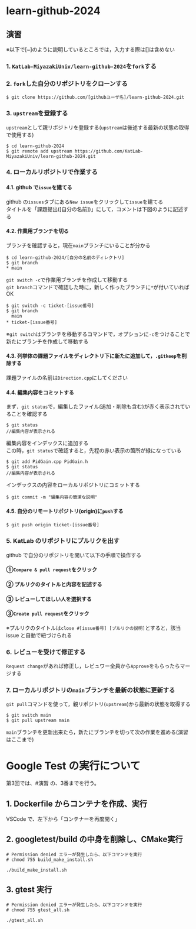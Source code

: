 # learn-github-2024

## 演習

※以下で[~]のように説明しているところでは，入力する際は[]は含めない

### 1. `KatLab-MiyazakiUniv/learn-github-2024`を`fork`する

### 2. `fork`した自分のリポジトリをクローンする

```
$ git clone https://github.com/[githubユーザ名]/learn-github-2024.git
```

### 3. `upstream`を登録する

`upstream`として親リポジトリを登録する(`upstream`は後述する最新の状態の取得で使用する)

```
$ cd learn-github-2024
$ git remote add upstream https://github.com/KatLab-MiyazakiUniv/learn-github-2024.git
```

### 4. ローカルリポジトリで作業する

#### 4.1. github で`issue`を建てる

github の`issues`タブにある`New issue`をクリックして`issue`を建てる  
タイトルを「課題提出([自分の名前])」にして，コメントは下図のように記述する

#### 4.2. 作業用ブランチを切る

ブランチを確認すると，現在`main`ブランチにいることが分かる

```
$ cd learn-github-2024/[自分の名前のディレクトリ]
$ git branch
* main
```

`git switch -c`で作業用ブランチを作成して移動する  
`git branch`コマンドで確認した時に，新しく作ったブランチに`*`が付いていれば OK

```
$ git switch -c ticket-[issue番号]
$ git branch
  main
* ticket-[issue番号]
```

※`git switch`はブランチを移動するコマンドで，オプションに`-c`をつけることで新たにブランチを作成して移動する

#### 4.3. 列挙体の課題ファイルをディレクトリ下に新たに追加して，`.gitkeep`を削除する

課題ファイルの名前は`Direction.cpp`にしてください

#### 4.4. 編集内容をコミットする

まず．`git status`で，編集したファイル(追加・削除も含む)が赤く表示されていることを確認する

```
$ git status
//編集内容が表示される
```

編集内容をインデックスに追加する  
この時，`git status`で確認すると，先程の赤い表示の箇所が緑になっている

```
$ git add PidGain.cpp PidGain.h
$ git status
//編集内容が表示される
```

インデックスの内容をローカルリポジトリにコミットする

```
$ git commit -m "編集内容の簡潔な説明"
```

#### 4.5. 自分のリモートリポジトリ(origin)に`push`する

```
$ git push origin ticket-[issue番号]
```

### 5. KatLab のリポジトリにプルリクを出す

github で自分のリポジトリを開いて以下の手順で操作する

#### ①`Compare & pull request`をクリック

#### ② プルリクのタイトルと内容を記述する

#### ③ レビューしてほしい人を選択する

#### ③`Create pull request`をクリック

※プルリクのタイトルは`close #[issue番号] [プルリクの説明]`とすると，該当 issue と自動で紐づけられる

### 6. レビューを受けて修正する

`Request change`があれば修正し，レビュワー全員から`Approve`をもらったらマージする

### 7. ローカルリポジトリの`main`ブランチを最新の状態に更新する

`git pull`コマンドを使って，親リポジトリ(`upstream`)から最新の状態を取得する

```
$ git switch main
$ git pull upstream main
```

`main`ブランチを更新出来たら，新たにブランチを切って次の作業を進める(演習はここまで)

# Google Test の実行について

第3回では、#演習 の、3番までを行う。

## 1. Dockerfile からコンテナを作成、実行

VSCode で、左下から「コンテナーを再度開く」


## 2. googletest/build の中身を削除し、CMake実行

```
# Permission denied エラーが発生したら、以下コマンドを実行
# chmod 755 build_make_install.sh

./build_make_install.sh
```


## 3. gtest 実行


```
# Permission denied エラーが発生したら、以下コマンドを実行
# chmod 755 gtest_all.sh

./gtest_all.sh
```
